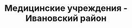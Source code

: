 ---
district_id: 1-09-0
district_name: Ивановский район
title: Медицинские учреждения - Ивановский район
---